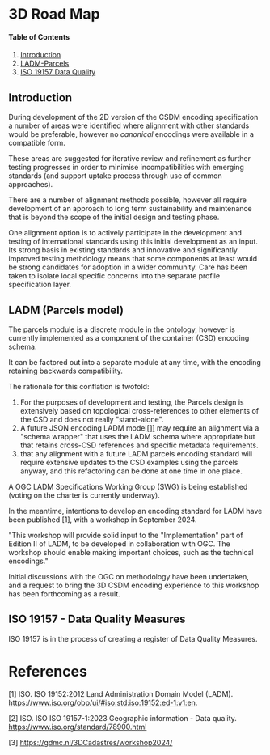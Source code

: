 # 3D Road Map

<!--
:Author:    Rob Atkinson
:Email:     <rob.atkinson@surroundaustralia.com>
:Date:      5 December 2023
:Updated:   
:Revision:  0.1

:History: 
:Ver 0.1: Initial draft of document

-->

#### Table of Contents

1. [Introduction](#introduction)
2. [LADM-Parcels](#parcels)
3. [ISO 19157 Data Quality](#dqm)

<a id="introduction"/>

## Introduction

During development of the 2D version of the CSDM encoding specification a number of areas were identified where alignment with other standards would be preferable, however no *canonical* encodings were available in a compatible form.

These areas are suggested for iterative review and refinement as further testing progresses in order to minimise incompatibilities with emerging standards (and support uptake process through use of common approaches).

There are a number of alignment methods possible, however all require development of an approach to long term sustainability and maintenance that is beyond the scope of the initial design and testing phase.

One alignment option is to actively participate in the development and testing of international standards using this initial development as an input. Its strong basis in existing standards and innovative and significantly improved testing methdology means that some components at least would be strong candidates for adoption in a wider community. Care has been taken to isolate local specific concerns into the separate profile specification layer.

<a id="parcels"/>

## LADM (Parcels model)

The parcels module is a discrete module in the ontology, however is currently implemented as a component of the container (CSD) encoding schema.

It can be factored out into a separate module at any time, with the encoding retaining backwards compatibility.

The rationale for this conflation is twofold:

1. For the purposes of development and testing, the Parcels design is extensively based on topological cross-references to other elements of the CSD and does not really "stand-alone".
2. A future JSON encoding LADM model[[1]](#1) may require an alignment via a "schema wrapper" that uses the LADM schema where appropriate but that retains cross-CSD references and specific metadata requirements.
3. that any alignment with a future LADM parcels encoding standard will require extensive updates to the CSD examples using the parcels anyway, and this refactoring can be done at one time in one place. 

A OGC LADM Specifications Working Group (SWG) is being established (voting on the charter is currently underway).
 
In the meantime, intentions to develop an encoding standard for LADM have been published [1], with a workshop in September 2024.
 
"This workshop will provide solid input to the "Implementation" part of Edition II of LADM, to be developed in collaboration with OGC. The workshop should enable making important choices, such as the technical encodings."
 
Initial discussions with the OGC on methodology have been undertaken, and a request to bring the 3D CSDM encoding experience to this workshop has been forthcoming as a result.



<a id="dqm"/>

## ISO 19157 - Data Quality Measures

ISO 19157 is in the process of creating a register of Data Quality Measures.


# References
<a id="1">[1]</a> 
ISO. ISO 19152:2012 Land Administration Domain Model (LADM). https://www.iso.org/obp/ui/#iso:std:iso:19152:ed-1:v1:en.

<a id="2">[2]</a> 
ISO. ISO ISO 19157-1:2023 Geographic information - Data quality. https://www.iso.org/standard/78900.html

<a id="3">[3]</a> 
https://gdmc.nl/3DCadastres/workshop2024/ 
